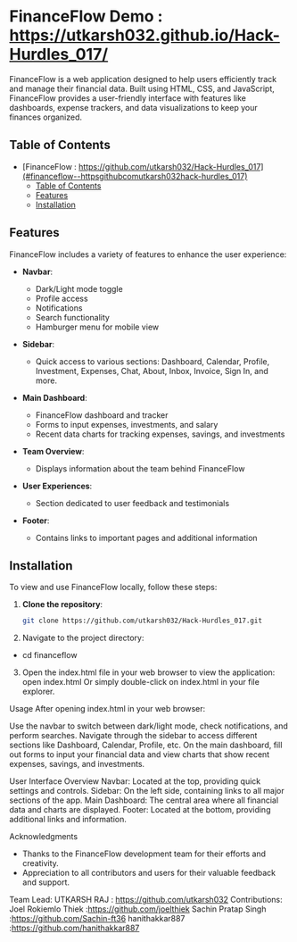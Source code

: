 # FinanceFlow Demo : https://utkarsh032.github.io/Hack-Hurdles_017/

FinanceFlow is a web application designed to help users efficiently track and manage their financial data. Built using HTML, CSS, and JavaScript, FinanceFlow provides a user-friendly interface with features like dashboards, expense trackers, and data visualizations to keep your finances organized.

## Table of Contents

- [FinanceFlow : https://github.com/utkarsh032/Hack-Hurdles_017](#financeflow--httpsgithubcomutkarsh032hack-hurdles_017)
  - [Table of Contents](#table-of-contents)
  - [Features](#features)
  - [Installation](#installation)

## Features

FinanceFlow includes a variety of features to enhance the user experience:

- **Navbar**:

  - Dark/Light mode toggle
  - Profile access
  - Notifications
  - Search functionality
  - Hamburger menu for mobile view

- **Sidebar**:

  - Quick access to various sections: Dashboard, Calendar, Profile, Investment, Expenses, Chat, About, Inbox, Invoice, Sign In, and more.

- **Main Dashboard**:

  - FinanceFlow dashboard and tracker
  - Forms to input expenses, investments, and salary
  - Recent data charts for tracking expenses, savings, and investments

- **Team Overview**:

  - Displays information about the team behind FinanceFlow

- **User Experiences**:

  - Section dedicated to user feedback and testimonials

- **Footer**:
  - Contains links to important pages and additional information

## Installation

To view and use FinanceFlow locally, follow these steps:

1. **Clone the repository**:

   ```bash
   git clone https://github.com/utkarsh032/Hack-Hurdles_017.git
   ```

2. Navigate to the project directory:

- cd financeflow

3. Open the index.html file in your web browser to view the application:
   open index.html
   Or simply double-click on index.html in your file explorer.

Usage
After opening index.html in your web browser:

Use the navbar to switch between dark/light mode, check notifications, and perform searches.
Navigate through the sidebar to access different sections like Dashboard, Calendar, Profile, etc.
On the main dashboard, fill out forms to input your financial data and view charts that show recent expenses, savings, and investments.

User Interface Overview
Navbar: Located at the top, providing quick settings and controls.
Sidebar: On the left side, containing links to all major sections of the app.
Main Dashboard: The central area where all financial data and charts are displayed.
Footer: Located at the bottom, providing additional links and information.

Acknowledgments

- Thanks to the FinanceFlow development team for their efforts and creativity.
- Appreciation to all contributors and users for their valuable feedback and support.

Team Lead:
UTKARSH RAJ : https://github.com/utkarsh032
Contributions:
Joel Rokiemlo Thiek :https://github.com/joelthiek
Sachin Pratap Singh :https://github.com/Sachin-ft36
hanithakkar887 :https://github.com/hanithakkar887
